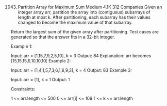 1043. Partition Array for Maximum Sum
Medium
4.1K
312
Companies
Given an integer array arr, partition the array into (contiguous) subarrays of length at most k. After partitioning, each subarray has their values changed to become the maximum value of that subarray.

Return the largest sum of the given array after partitioning. Test cases are generated so that the answer fits in a 32-bit integer.

 

Example 1:

Input: arr = [1,15,7,9,2,5,10], k = 3
Output: 84
Explanation: arr becomes [15,15,15,9,10,10,10]
Example 2:

Input: arr = [1,4,1,5,7,3,6,1,9,9,3], k = 4
Output: 83
Example 3:

Input: arr = [1], k = 1
Output: 1
 

Constraints:

1 <= arr.length <= 500
0 <= arr[i] <= 109
1 <= k <= arr.length
